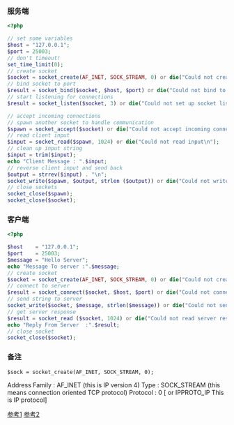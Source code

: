 ### 服务端

```php
<?php

// set some variables
$host = "127.0.0.1";
$port = 25003;
// don't timeout!
set_time_limit(0);
// create socket
$socket = socket_create(AF_INET, SOCK_STREAM, 0) or die("Could not create socket\n");
// bind socket to port
$result = socket_bind($socket, $host, $port) or die("Could not bind to socket\n");
// start listening for connections
$result = socket_listen($socket, 3) or die("Could not set up socket listener\n");

// accept incoming connections
// spawn another socket to handle communication
$spawn = socket_accept($socket) or die("Could not accept incoming connection\n");
// read client input
$input = socket_read($spawn, 1024) or die("Could not read input\n");
// clean up input string
$input = trim($input);
echo "Client Message : ".$input;
// reverse client input and send back
$output = strrev($input) . "\n";
socket_write($spawn, $output, strlen ($output)) or die("Could not write output\n");
// close sockets
socket_close($spawn);
socket_close($socket);
```

### 客户端

```php
<?php

$host    = "127.0.0.1";
$port    = 25003;
$message = "Hello Server";
echo "Message To server :".$message;
// create socket
$socket = socket_create(AF_INET, SOCK_STREAM, 0) or die("Could not create socket\n");
// connect to server
$result = socket_connect($socket, $host, $port) or die("Could not connect to server\n");  
// send string to server
socket_write($socket, $message, strlen($message)) or die("Could not send data to server\n");
// get server response
$result = socket_read ($socket, 1024) or die("Could not read server response\n");
echo "Reply From Server  :".$result;
// close socket
socket_close($socket);
```

### 备注

`$sock = socket_create(AF_INET, SOCK_STREAM, 0);`

Address Family : AF_INET (this is IP version 4)
Type : SOCK_STREAM (this means connection oriented TCP protocol)
Protocol : 0 [ or IPPROTO_IP This is IP protocol]

[参考1](https://www.codeproject.com/Tips/418814/Socket-Programming-in-PHP)
[参考2](https://www.binarytides.com/php-socket-programming-tutorial/)
